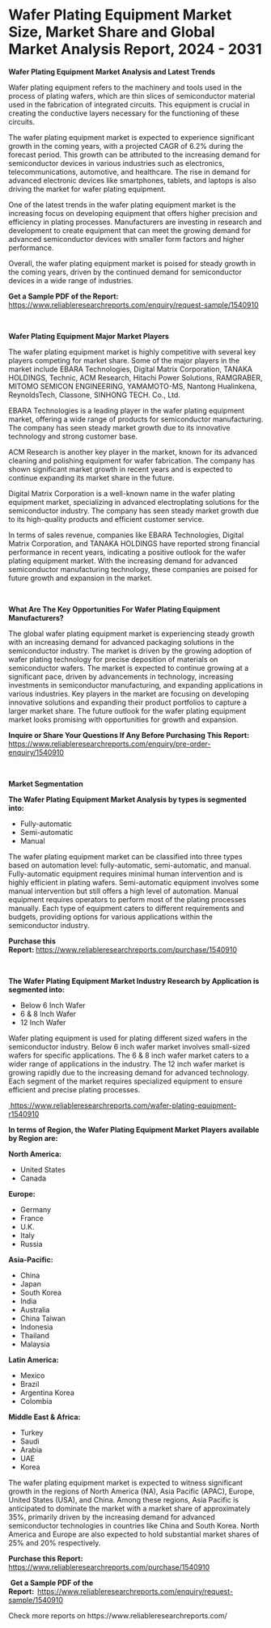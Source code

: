 <p><h1>Wafer Plating Equipment Market Size, Market Share and Global Market Analysis Report, 2024 - 2031</h1></p><p><strong>Wafer Plating Equipment Market Analysis and Latest Trends</strong></p>
<p><p>Wafer plating equipment refers to the machinery and tools used in the process of plating wafers, which are thin slices of semiconductor material used in the fabrication of integrated circuits. This equipment is crucial in creating the conductive layers necessary for the functioning of these circuits.</p><p>The wafer plating equipment market is expected to experience significant growth in the coming years, with a projected CAGR of 6.2% during the forecast period. This growth can be attributed to the increasing demand for semiconductor devices in various industries such as electronics, telecommunications, automotive, and healthcare. The rise in demand for advanced electronic devices like smartphones, tablets, and laptops is also driving the market for wafer plating equipment.</p><p>One of the latest trends in the wafer plating equipment market is the increasing focus on developing equipment that offers higher precision and efficiency in plating processes. Manufacturers are investing in research and development to create equipment that can meet the growing demand for advanced semiconductor devices with smaller form factors and higher performance.</p><p>Overall, the wafer plating equipment market is poised for steady growth in the coming years, driven by the continued demand for semiconductor devices in a wide range of industries.</p></p>
<p><strong>Get a Sample PDF of the Report:&nbsp;</strong> <a href="https://www.reliableresearchreports.com/enquiry/request-sample/1540910">https://www.reliableresearchreports.com/enquiry/request-sample/1540910</a></p>
<p>&nbsp;</p>
<p><strong>Wafer Plating Equipment Major Market Players</strong></p>
<p><p>The wafer plating equipment market is highly competitive with several key players competing for market share. Some of the major players in the market include EBARA Technologies, Digital Matrix Corporation, TANAKA HOLDINGS, Technic, ACM Research, Hitachi Power Solutions, RAMGRABER, MITOMO SEMICON ENGINEERING, YAMAMOTO-MS, Nantong Hualinkena, ReynoldsTech, Classone, SINHONG TECH. Co., Ltd.</p><p>EBARA Technologies is a leading player in the wafer plating equipment market, offering a wide range of products for semiconductor manufacturing. The company has seen steady market growth due to its innovative technology and strong customer base.</p><p>ACM Research is another key player in the market, known for its advanced cleaning and polishing equipment for wafer fabrication. The company has shown significant market growth in recent years and is expected to continue expanding its market share in the future.</p><p>Digital Matrix Corporation is a well-known name in the wafer plating equipment market, specializing in advanced electroplating solutions for the semiconductor industry. The company has seen steady market growth due to its high-quality products and efficient customer service.</p><p>In terms of sales revenue, companies like EBARA Technologies, Digital Matrix Corporation, and TANAKA HOLDINGS have reported strong financial performance in recent years, indicating a positive outlook for the wafer plating equipment market. With the increasing demand for advanced semiconductor manufacturing technology, these companies are poised for future growth and expansion in the market.</p></p>
<p>&nbsp;</p>
<p><strong>What Are The Key Opportunities For Wafer Plating Equipment Manufacturers?</strong></p>
<p><p>The global wafer plating equipment market is experiencing steady growth with an increasing demand for advanced packaging solutions in the semiconductor industry. The market is driven by the growing adoption of wafer plating technology for precise deposition of materials on semiconductor wafers. The market is expected to continue growing at a significant pace, driven by advancements in technology, increasing investments in semiconductor manufacturing, and expanding applications in various industries. Key players in the market are focusing on developing innovative solutions and expanding their product portfolios to capture a larger market share. The future outlook for the wafer plating equipment market looks promising with opportunities for growth and expansion.</p></p>
<p><strong>Inquire or Share Your Questions If Any Before Purchasing This Report:</strong> <a href="https://www.reliableresearchreports.com/enquiry/pre-order-enquiry/1540910">https://www.reliableresearchreports.com/enquiry/pre-order-enquiry/1540910</a></p>
<p>&nbsp;</p>
<p><strong>Market Segmentation</strong></p>
<p><strong>The Wafer Plating Equipment Market Analysis by types is segmented into:</strong></p>
<p><ul><li>Fully-automatic</li><li>Semi-automatic</li><li>Manual</li></ul></p>
<p><p>The wafer plating equipment market can be classified into three types based on automation level: fully-automatic, semi-automatic, and manual. Fully-automatic equipment requires minimal human intervention and is highly efficient in plating wafers. Semi-automatic equipment involves some manual intervention but still offers a high level of automation. Manual equipment requires operators to perform most of the plating processes manually. Each type of equipment caters to different requirements and budgets, providing options for various applications within the semiconductor industry.</p></p>
<p><strong>Purchase this Report:&nbsp;</strong><a href="https://www.reliableresearchreports.com/purchase/1540910">https://www.reliableresearchreports.com/purchase/1540910</a></p>
<p>&nbsp;</p>
<p><strong>The Wafer Plating Equipment Market Industry Research by Application is segmented into:</strong></p>
<p><ul><li>Below 6 Inch Wafer</li><li>6 & 8 Inch Wafer</li><li>12 Inch Wafer</li></ul></p>
<p><p>Wafer plating equipment is used for plating different sized wafers in the semiconductor industry. Below 6 inch wafer market involves small-sized wafers for specific applications. The 6 & 8 inch wafer market caters to a wider range of applications in the industry. The 12 inch wafer market is growing rapidly due to the increasing demand for advanced technology. Each segment of the market requires specialized equipment to ensure efficient and precise plating processes.</p></p>
<p><a href="https://www.reliableresearchreports.com/wafer-plating-equipment-r1540910">&nbsp;https://www.reliableresearchreports.com/wafer-plating-equipment-r1540910</a></p>
<p><strong>In terms of Region, the Wafer Plating Equipment Market Players available by Region are:</strong></p>
<p>
    <p> <strong> North America: </strong>
        <ul>
            <li>United States</li>
            <li>Canada</li>
        </ul>
        </p> 
    <p> <strong> Europe: </strong>
        <ul>
            <li>Germany</li>
            <li>France</li>
            <li>U.K.</li>
            <li>Italy</li>
            <li>Russia</li>
        </ul>
        </p> 
    <p> <strong> Asia-Pacific: </strong>
        <ul>
            <li>China</li>
            <li>Japan</li>
            <li>South Korea</li>
            <li>India</li>
            <li>Australia</li>
            <li>China Taiwan</li>
            <li>Indonesia</li>
            <li>Thailand</li>
            <li>Malaysia</li>
        </ul>
        </p> 
    <p> <strong> Latin America: </strong>
        <ul>
            <li>Mexico</li>
            <li>Brazil</li>
            <li>Argentina Korea</li>
            <li>Colombia</li>
        </ul>
        </p> 
    <p> <strong> Middle East & Africa: </strong>
        <ul>
            <li>Turkey</li>
            <li>Saudi</li>
            <li>Arabia</li>
            <li>UAE</li>
            <li>Korea</li>
        </ul>
    </p>
    </p>
<p><p>The wafer plating equipment market is expected to witness significant growth in the regions of North America (NA), Asia Pacific (APAC), Europe, United States (USA), and China. Among these regions, Asia Pacific is anticipated to dominate the market with a market share of approximately 35%, primarily driven by the increasing demand for advanced semiconductor technologies in countries like China and South Korea. North America and Europe are also expected to hold substantial market shares of 25% and 20% respectively.</p></p>
<p><strong>Purchase this Report: </strong><a href="https://www.reliableresearchreports.com/purchase/1540910">https://www.reliableresearchreports.com/purchase/1540910</a></p>
<p>&nbsp;<strong>Get a Sample PDF of the Report:&nbsp;&nbsp;</strong><a href="https://www.reliableresearchreports.com/enquiry/request-sample/1540910">https://www.reliableresearchreports.com/enquiry/request-sample/1540910</a></p>
<p><strong></strong></p>
<p>Check more reports on https://www.reliableresearchreports.com/</p>